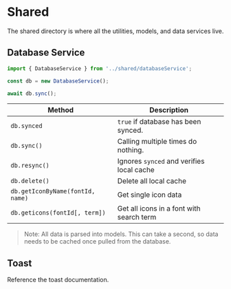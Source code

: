 # Shared

The shared directory is where all the utilities, models, and data services live.

## Database Service

```ts
import { DatabaseService } from '../shared/databaseService';

const db = new DatabaseService();

await db.sync();
```

| Method | Description |
| -------| ----------- |
| `db.synced` | `true` if database has been synced. |
| `db.sync()` | Calling multiple times do nothing. |
| `db.resync()` | Ignores `synced` and verifies local cache |
| `db.delete()` | Delete all local cache |
| `db.getIconByName(fontId, name)` | Get single icon data |
| `db.geticons(fontId[, term])` | Get all icons in a font with search term |

> Note: All data is parsed into models. This can take a second, so data needs to be cached once pulled from the database.

## Toast

Reference the toast documentation.